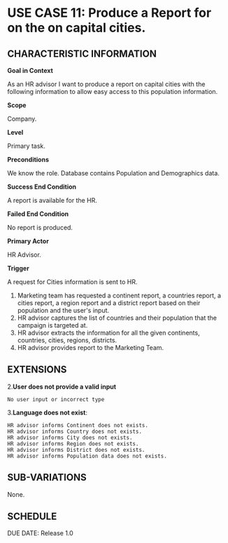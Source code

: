 # USE CASE 11: Produce a Report for on the on capital cities.

## CHARACTERISTIC INFORMATION
**Goal in Context**

As an HR advisor I want to produce a report on capital cities with the following information to allow easy 
access to this population information.

**Scope**

Company.

**Level**

Primary task.

**Preconditions**

We know the role. Database contains Population and Demographics data.

**Success End Condition**

A report is available for the HR.

**Failed End Condition**

No report is produced.

**Primary Actor**

HR Advisor.

**Trigger**

A request for Cities information is sent to HR.

1. Marketing team has requested a continent report, a countries report, a cities report, a region report and a district report based on their population and the user's input.
2. HR advisor captures the list of countries and their population that the campaign is targeted at.
3. HR advisor extracts the information for all the given continents, countries, cities, regions, districts.
4. HR advisor provides report to the Marketing Team.

## EXTENSIONS

2.**User does not provide a valid input**
    
    No user input or incorrect type

3.**Language does not exist**:

    HR advisor informs Continent does not exists.
    HR advisor informs Country does not exists.
    HR advisor informs City does not exists.
    HR advisor informs Region does not exists.
    HR advisor informs District does not exists.
    HR advisor informs Population data does not exists.

## SUB-VARIATIONS

None.

## SCHEDULE

DUE DATE: Release 1.0